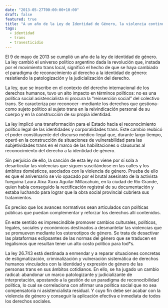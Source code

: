 ```yaml
---
date: "2013-05-27T00:00:00+10:00"
draft: false
featured: true
title: "A un año de la Ley de Identidad de Género, la violencia continúa"
tags:
  - identidad
  - trans
  - travesticidio
---
```


El 9 de mayo de 2013 se cumplió un año de la ley de identidad de género. La ley cambió el universo político argentino dada la revolución que, instada por el movimiento trans local, significó el hecho de que se haya cambiado el paradigma de reconocimiento al derecho a la identidad de género: resistiendo la patologización y la judicialización del derecho.

La ley, que se inscribe en el contexto del derecho internacional de los derechos humanos, tuvo un alto impacto en términos políticos: no es una política social asistencialista ni procura la “reinserción social” del colectivo trans. Se caracteriza por reconocer –mediante los derechos que gestiona- como sujeto político al sujeto trans en la reivindicación personal de su cuerpo y en la construcción de su propia identidad.

La ley implicó una transformación para el Estado hacia el reconocimiento político legal de las identidades y corporalidades trans. Este cambio reubicó el poder constituyente del discurso médico-legal que, durante largo tiempo, operó en la construcción de situaciones de vulnerabilidad para las subjetividades trans en el marco de las habilitaciones o clausuras al reconocimiento del derecho a la identidad de género.

Sin perjuicio de ello, la sanción de esta ley no viene por sí sola a desarticular las violencias que siguen suscitándose en las calles y los ámbitos domésticos, asociados con la violencia de género. Prueba de ello es que el aniversario se vio opacado por el brutal asesinato de la activista fueguina Laura Aixa Xuxu Aguilar Millacahuin, en la ciudad de Río Grande, quien había conseguido la rectificación registral de su documentación y estaba luchando para lograr que la obra social provincial cubriera sus tratamientos.

Es preciso que los avances normativos sean articulados con políticas públicas que puedan complementar y reforzar los derechos allí contenidos.

En este sentido es imprescindible promover cambios culturales, políticos, legales, sociales y económicos destinados a desmantelar las violencias que se promueven mediante los estereotipos de género. Se trata de desactivar las plataformas eclipsantes de las normas del género que se traducen en legalismos que resultan tener un alto costo político para tod*s.

La ley 26.743 está destinada a enmendar y a reparar situaciones concretas de estigmatización, criminalización y vulneración sistemática de derechos humanos vinculados con la identidad y expresión de género de las personas trans en sus ámbitos cotidianos. En ello, se ha jugado un cambio radical: abandonar un marco patologizante y judicializante de interpretación, apostando a la gestión de un paradigma de reconocibilidad política, lo cual se correlaciona con afirmar una política social que no sea compensatoria ni asistencialista residual. Y cuyo fin debe ser acabar con la violencia de género y conseguir la aplicación efectiva e inmediata de todos los derechos sociales.